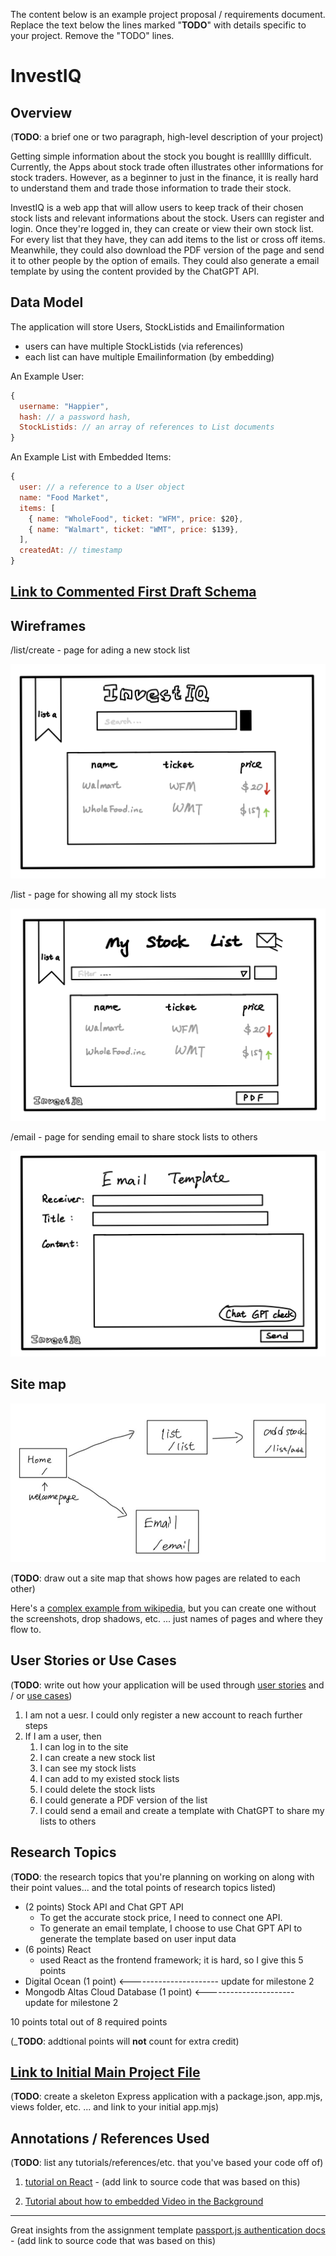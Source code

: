 The content below is an example project proposal / requirements document. Replace the text below the lines marked "__TODO__" with details specific to your project. Remove the "TODO" lines.


# InvestIQ

## Overview

(__TODO__: a brief one or two paragraph, high-level description of your project)

Getting simple information about the stock you bought is reallllly difficult. Currently, the Apps about stock trade often illustrates other informations for stock traders. However, as a beginner to just in the finance, it is really hard to understand them and trade those information to trade their stock. 

InvestIQ is a web app that will allow users to keep track of their chosen stock lists and relevant informations about the stock. Users can register and login. Once they're logged in, they can create or view their own stock list. For every list that they have, they can add items to the list or cross off items. Meanwhile, they could also download the PDF version of the page and send it to other people by the option of emails. They could also generate a email template by using the content provided by the ChatGPT API.


## Data Model

The application will store Users, StockListids and Emailinformation

* users can have multiple StockListids (via references)
* each list can have multiple Emailinformation (by embedding)


An Example User:

```javascript
{
  username: "Happier",
  hash: // a password hash,
  StockListids: // an array of references to List documents
}
```

An Example List with Embedded Items:

```javascript
{
  user: // a reference to a User object
  name: "Food Market",
  items: [
    { name: "WholeFood", ticket: "WFM", price: $20},
    { name: "Walmart", ticket: "WMT", price: $139},
  ],
  createdAt: // timestamp
}
```


## [Link to Commented First Draft Schema](db.mjs) 


## Wireframes

/list/create - page for ading a new stock list

![list add](documentation/add.png)

/list - page for showing all my stock lists

![list](documentation/list.png)

/email - page for sending email to share stock lists to others 

![list](documentation/email.png)

## Site map

![list](documentation/outlint.png)

(__TODO__: draw out a site map that shows how pages are related to each other)

Here's a [complex example from wikipedia](https://upload.wikimedia.org/wikipedia/commons/2/20/Sitemap_google.jpg), but you can create one without the screenshots, drop shadows, etc. ... just names of pages and where they flow to.

## User Stories or Use Cases

(__TODO__: write out how your application will be used through [user stories](http://en.wikipedia.org/wiki/User_story#Format) and / or [use cases](https://en.wikipedia.org/wiki/Use_case))

1. I am not a uesr. I could only register a new account to reach further steps
2. If I am a user, then
   1. I can log in to the site
   2. I can create a new stock list 
   3. I can see my stock lists
   4. I can add to my existed stock lists
   5. I could delete the stock lists
   6. I could generate a PDF version of the list
   7. I could send a email and create a template with ChatGPT to share my lists to others

## Research Topics

(__TODO__: the research topics that you're planning on working on along with their point values... and the total points of research topics listed)

* (2 points) Stock API and Chat GPT API
    * To get the accurate stock price, I need to connect one API.
    * To generate an email template, I choose to use Chat GPT API to generate the template based on user input data
* (6 points) React
    * used React as the frontend framework; it is hard, so I give this 5 points
* Digital Ocean (1 point) <---------------------- update for milestone 2
* Mongodb Altas Cloud Database (1 point) <---------------------- update for milestone 2

10 points total out of 8 required points 


(___TODO__: addtional points will __not__ count for extra credit)


## [Link to Initial Main Project File](app.mjs) 

(__TODO__: create a skeleton Express application with a package.json, app.mjs, views folder, etc. ... and link to your initial app.mjs)

## Annotations / References Used

(__TODO__: list any tutorials/references/etc. that you've based your code off of)


1. [tutorial on React](https://www.google.com/search?q=tutorial+on+react&rlz=1C5CHFA_enUS969US969&oq=tutorial+on+react&aqs=chrome..69i57j0i512l2j0i22i30l7.3428j0j4&sourceid=chrome&ie=UTF-8#fpstate=ive&vld=cid:6940e391,vid:Ke90Tje7VS0) - (add link to source code that was based on this)

2. [Tutorial about how to embedded Video in the Background](https://redstapler.co/responsive-css-video-background/)

--------------------------------------------------------
Great insights from the assignment template
[passport.js authentication docs](http://passportjs.org/docs) - (add link to source code that was based on this)
